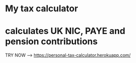 # My tax calculator
# calculates UK NIC, PAYE and pension contributions


TRY NOW --> https://personal-tax-calculator.herokuapp.com/
